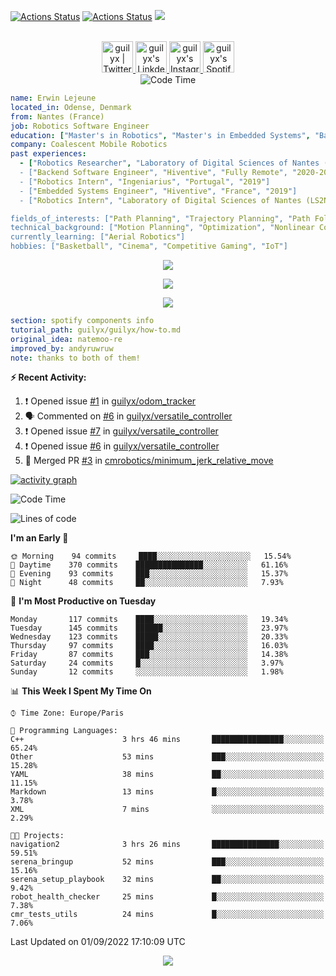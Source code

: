 [![Actions Status](https://github.com/guilyx/guilyx/workflows/wakatime-stats/badge.svg)](https://github.com/guilyx/guilyx/actions)
[![Actions Status](https://github.com/guilyx/guilyx/workflows/update-gh-activity/badge.svg)](https://github.com/guilyx/guilyx/actions)
![](https://visitor-badge.glitch.me/badge?page_id=guilyx.guilyx)

<p align="center">
<br/>
<a href="https://twitter.com/nthofhisname">
  <img alt="guilyx | Twitter" width="50px" src="https://user-images.githubusercontent.com/43545812/144034996-602b144a-16e1-41cc-99e7-c6040b20dcaf.png"/>
</a>
<a href="https://www.linkedin.com/in/erwinlejeune-lkn">
  <img alt="guilyx's LinkdeIN" width="50px" src="https://user-images.githubusercontent.com/43545812/144035037-0f415fc7-9f96-4517-a370-ccc6e78a714b.png" />
</a>
<a href="https://www.instagram.com/nthofhisname">
  <img alt="guilyx's Instagram" width="50px" src="https://user-images.githubusercontent.com/43545812/144035088-0dfb165f-8fe0-4d13-896c-876c29d2b128.png" />
</a>
<a href="https://open.spotify.com/user/11147618695?si=zZFn6uAGRLyoU02lsG50GA">
  <img alt="guilyx's Spotify" width="50px" src="https://user-images.githubusercontent.com/43545812/144035120-1ad5169b-91c7-4078-bef9-6a82c733f373.png" />
</a>
<br>
<img alt="Code Time" src="https://img.shields.io/endpoint?style=flat&url=https://codetime-api.datreks.com/badge/1615?logoColor=white%26project=%26recentMS=0%26showProject=false" />
</p>

```yaml
name: Erwin Lejeune
located_in: Odense, Denmark
from: Nantes (France)
job: Robotics Software Engineer
education: ["Master's in Robotics", "Master's in Embedded Systems", "Bachelor's in Electronics"]
company: Coalescent Mobile Robotics
past experiences: 
  - ["Robotics Researcher", "Laboratory of Digital Sciences of Nantes (LS2N)", "France", "2019-2021]
  - ["Backend Software Engineer", "Hiventive", "Fully Remote", "2020-2021"]
  - ["Robotics Intern", "Ingeniarius", "Portugal", "2019"]
  - ["Embedded Systems Engineer", "Hiventive", "France", "2019"]
  - ["Robotics Intern", "Laboratory of Digital Sciences of Nantes (LS2N)", "France", "2019"]

fields_of_interests: ["Path Planning", "Trajectory Planning", "Path Following", "Behaviour Planning", "Localization", "Sensor Fusion", "Embedded Systems"]
technical_background: ["Motion Planning", "Optimization", "Nonlinear Control", "Real-Time Systems", "Automated Planning"]
currently_learning: ["Aerial Robotics"]
hobbies: ["Basketball", "Cinema", "Competitive Gaming", "IoT"]
```

<p align="center">
  <img alig src="https://github-profile-trophy.vercel.app/?username=guilyx&column=6&rank=SSS,SS,S,AAA,AA,A,B,C" />
</p>

<p align="center">
  <a href="https://spotify-github-profile.vercel.app/api/view?uid=11147618695&redirect=true">
    <img src="https://spotify-github-profile.vercel.app/api/view?uid=11147618695&cover_image=true&theme=default&bar_color=e3e3e3&bar_color_cover=true">
  </a>
</p>

<p align="center">
  <img src="https://guilyx.vercel.app/api/top-played">
</p>
 
```yaml
section: spotify components info
tutorial_path: guilyx/guilyx/how-to.md
original_idea: natemoo-re
improved_by: andyruwruw
note: thanks to both of them!
```


**:zap: Recent Activity:**

<!--START_SECTION:activity-->
1. ❗️ Opened issue [#1](https://github.com/guilyx/odom_tracker/issues/1) in [guilyx/odom_tracker](https://github.com/guilyx/odom_tracker)
2. 🗣 Commented on [#6](https://github.com/guilyx/versatile_controller/issues/6) in [guilyx/versatile_controller](https://github.com/guilyx/versatile_controller)
3. ❗️ Opened issue [#7](https://github.com/guilyx/versatile_controller/issues/7) in [guilyx/versatile_controller](https://github.com/guilyx/versatile_controller)
4. ❗️ Opened issue [#6](https://github.com/guilyx/versatile_controller/issues/6) in [guilyx/versatile_controller](https://github.com/guilyx/versatile_controller)
5. 🎉 Merged PR [#3](https://github.com/cmrobotics/minimum_jerk_relative_move/pull/3) in [cmrobotics/minimum_jerk_relative_move](https://github.com/cmrobotics/minimum_jerk_relative_move)
<!--END_SECTION:activity-->

[![activity graph](https://activity-graph.herokuapp.com/graph?username=guilyx&custom_title=Erwin's%20activity%20graph&theme=github-light&hide_border=true)](https://github.com/ashutosh00710/github-readme-activity-graph)

<!--START_SECTION:waka-->
![Code Time](http://img.shields.io/badge/Code%20Time-765%20hrs%2013%20mins-blue)

![Lines of code](https://img.shields.io/badge/From%20Hello%20World%20I%27ve%20Written-293%20Thousand%20lines%20of%20code-blue)

**I'm an Early 🐤** 

```text
🌞 Morning    94 commits     ████░░░░░░░░░░░░░░░░░░░░░   15.54% 
🌆 Daytime    370 commits    ███████████████░░░░░░░░░░   61.16% 
🌃 Evening    93 commits     ███░░░░░░░░░░░░░░░░░░░░░░   15.37% 
🌙 Night      48 commits     ██░░░░░░░░░░░░░░░░░░░░░░░   7.93%

```
📅 **I'm Most Productive on Tuesday** 

```text
Monday       117 commits    ████░░░░░░░░░░░░░░░░░░░░░   19.34% 
Tuesday      145 commits    ██████░░░░░░░░░░░░░░░░░░░   23.97% 
Wednesday    123 commits    █████░░░░░░░░░░░░░░░░░░░░   20.33% 
Thursday     97 commits     ████░░░░░░░░░░░░░░░░░░░░░   16.03% 
Friday       87 commits     ███░░░░░░░░░░░░░░░░░░░░░░   14.38% 
Saturday     24 commits     █░░░░░░░░░░░░░░░░░░░░░░░░   3.97% 
Sunday       12 commits     ░░░░░░░░░░░░░░░░░░░░░░░░░   1.98%

```


📊 **This Week I Spent My Time On** 

```text
⌚︎ Time Zone: Europe/Paris

💬 Programming Languages: 
C++                      3 hrs 46 mins       ████████████████░░░░░░░░░   65.24% 
Other                    53 mins             ███░░░░░░░░░░░░░░░░░░░░░░   15.28% 
YAML                     38 mins             ██░░░░░░░░░░░░░░░░░░░░░░░   11.15% 
Markdown                 13 mins             █░░░░░░░░░░░░░░░░░░░░░░░░   3.78% 
XML                      7 mins              ░░░░░░░░░░░░░░░░░░░░░░░░░   2.29%

🐱‍💻 Projects: 
navigation2              3 hrs 26 mins       ███████████████░░░░░░░░░░   59.51% 
serena_bringup           52 mins             ███░░░░░░░░░░░░░░░░░░░░░░   15.16% 
serena_setup_playbook    32 mins             ██░░░░░░░░░░░░░░░░░░░░░░░   9.42% 
robot_health_checker     25 mins             █░░░░░░░░░░░░░░░░░░░░░░░░   7.38% 
cmr_tests_utils          24 mins             █░░░░░░░░░░░░░░░░░░░░░░░░   7.06%

```


 Last Updated on 01/09/2022 17:10:09 UTC
<!--END_SECTION:waka-->

<p align="center">
  <img src="https://capsule-render.vercel.app/api?type=waving&color=gradient&height=60&section=footer"/>
</p>
